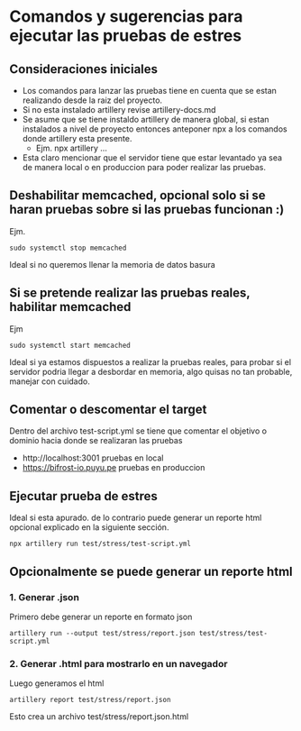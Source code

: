 # Comandos y sugerencias para ejecutar las pruebas de estres

## Consideraciones iniciales
- Los comandos para lanzar las pruebas tiene en cuenta que se estan realizando desde la raiz del proyecto.
- Si no esta instalado artillery revise artillery-docs.md
- Se asume que se tiene instaldo artillery de manera global, si estan instalados a nivel de proyecto entonces anteponer npx a los comandos donde artillery esta presente.
	- Ejm. npx artillery ...
- Esta claro mencionar que el servidor tiene que estar levantado ya sea de manera local o en produccion para poder realizar las pruebas.

## Deshabilitar memcached, opcional solo si se haran pruebas sobre si las pruebas funcionan :)

Ejm.
```
sudo systemctl stop memcached
```
Ideal si no queremos llenar la memoria de datos basura


## Si se pretende realizar las pruebas reales, habilitar memcached 
Ejm
```
sudo systemctl start memcached
```
Ideal si ya estamos dispuestos a realizar la pruebas reales, para probar si el servidor podria llegar a desbordar en memoria, algo quisas no tan probable, manejar con cuidado.


## Comentar o descomentar el target
Dentro del archivo test-script.yml se tiene que comentar el objetivo o dominio hacia donde se realizaran las pruebas

- http://localhost:3001 pruebas en local
- https://bifrost-io.puyu.pe pruebas en produccion


## Ejecutar prueba de estres
Ideal si esta apurado. de lo contrario puede generar un reporte html opcional explicado en la siguiente sección.

```
npx artillery run test/stress/test-script.yml
```

## Opcionalmente se puede generar un reporte html

### 1. Generar .json
Primero debe generar un reporte en formato json
```
artillery run --output test/stress/report.json test/stress/test-script.yml
```
### 2. Generar .html para mostrarlo en un navegador
Luego generamos el html
```
artillery report test/stress/report.json
```
Esto crea un archivo test/stress/report.json.html


